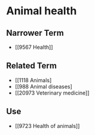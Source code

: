 # Animal health  

## Narrower Term

- [[9567 Health]]  

## Related Term

- [[1118 Animals]
- [[988 Animal diseases]
- [[20973 Veterinary medicine]]  

## Use

- [[9723 Health of animals]]  

